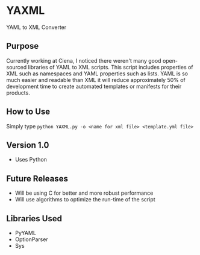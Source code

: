 # YAXML
YAML to XML Converter

## Purpose
Currently working at Ciena, I noticed there weren't many good open-sourced libraries of YAML to XML scripts. This script includes properties of XML such as namespaces and YAML properties such as lists. YAML is so much easier and readable than XML it will reduce approximately 50% of development time to create automated templates or manifests for their products.

## How to Use
Simply type ```python YAXML.py -o <name for xml file> <template.yml file> ```

## Version 1.0
- Uses Python

## Future Releases
- Will be using C for better and more robust performance
- Will use algorithms to optimize the run-time of the script

## Libraries Used
- PyYAML
- OptionParser
- Sys
